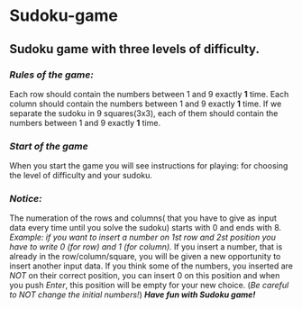 # **Sudoku-game**
## Sudoku game with three levels of difficulty.
### ***Rules of the game:***
Each row should contain the numbers between 1 and 9 exactly **1** time.
Each column should contain the numbers between 1 and 9 exactly **1** time.
If we separate the sudoku in 9 squares(3x3), each of them should contain the numbers between 1 and 9 exactly **1** time.
### ***Start of the game***
When you start the game you will see instructions for playing: for choosing the level of difficulty and your sudoku.
### ***Notice:***
The numeration of the rows and columns( that you have to give as input data every time until you solve the sudoku) starts with 0 and ends with 8.
*Example: if you want to insert a number on 1st row and 2st position you have to write 0 (for row) and 1 (for column).*
If you insert a number, that is already in the row/column/square, you will be given a new opportunity to insert another input data.
If you think some of the numbers, you inserted are *NOT* on their correct position, you can insert 0 on this position and when you push *Enter*, this position will be empty for your new choice. (*Be careful to NOT change the initial numbers!*)
***Have fun with Sudoku game!***